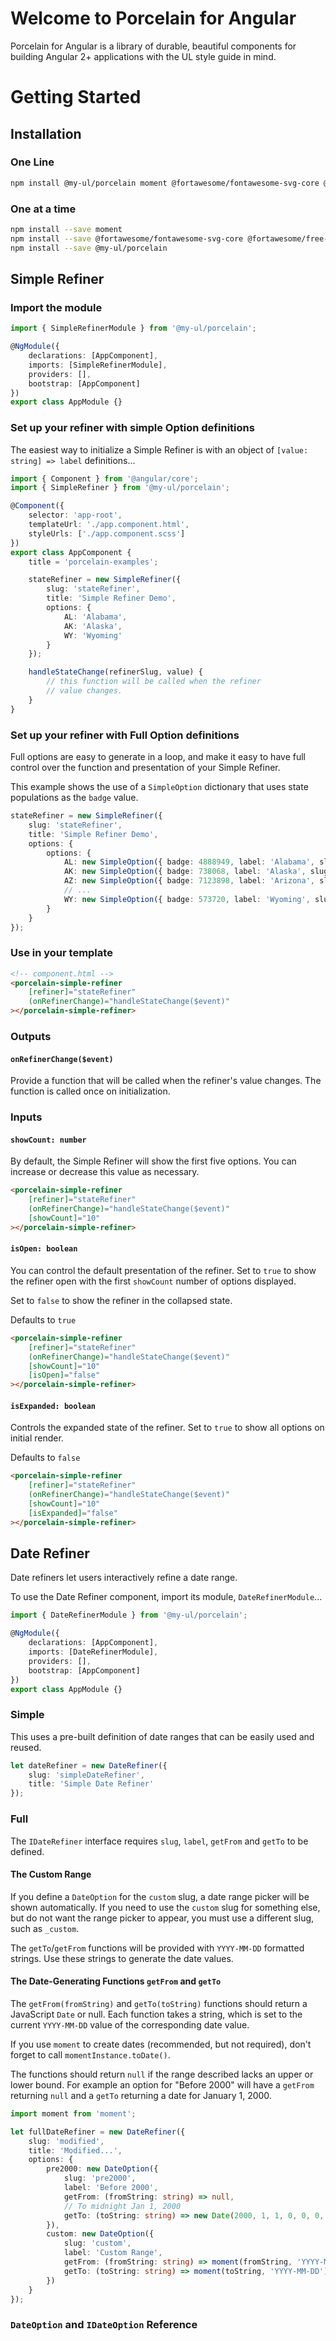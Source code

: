 # Welcome to Porcelain for Angular

Porcelain for Angular is a library of durable, beautiful components for building Angular 2+ applications with the UL style guide in mind.

# Getting Started

## Installation

### One Line

```sh
npm install @my-ul/porcelain moment @fortawesome/fontawesome-svg-core @fortawesome/free-solid-svg-icons @fortawesome/angular-fontawesome
```

### One at a time

```sh
npm install --save moment
npm install --save @fortawesome/fontawesome-svg-core @fortawesome/free-solid-svg-icons @fortawesome/angular-fontawesome
npm install --save @my-ul/porcelain
```

## Simple Refiner

### Import the module

```typescript
import { SimpleRefinerModule } from '@my-ul/porcelain';

@NgModule({
	declarations: [AppComponent],
	imports: [SimpleRefinerModule],
	providers: [],
	bootstrap: [AppComponent]
})
export class AppModule {}
```

### Set up your refiner with simple Option definitions

The easiest way to initialize a Simple Refiner is with an object of `[value: string] => label` definitions...

```typescript
import { Component } from '@angular/core';
import { SimpleRefiner } from '@my-ul/porcelain';

@Component({
	selector: 'app-root',
	templateUrl: './app.component.html',
	styleUrls: ['./app.component.scss']
})
export class AppComponent {
	title = 'porcelain-examples';

	stateRefiner = new SimpleRefiner({
		slug: 'stateRefiner',
		title: 'Simple Refiner Demo',
		options: {
			AL: 'Alabama',
			AK: 'Alaska',
			WY: 'Wyoming'
		}
	});

	handleStateChange(refinerSlug, value) {
		// this function will be called when the refiner
		// value changes.
	}
}
```

### Set up your refiner with Full Option definitions

Full options are easy to generate in a loop, and make it easy to have full control over the function and presentation of your Simple Refiner.

This example shows the use of a `SimpleOption` dictionary that uses state populations as the `badge` value.

```typescript
stateRefiner = new SimpleRefiner({
	slug: 'stateRefiner',
	title: 'Simple Refiner Demo',
	options: {
		options: {
			AL: new SimpleOption({ badge: 4888949, label: 'Alabama', slug: 'AL' }),
			AK: new SimpleOption({ badge: 738068, label: 'Alaska', slug: 'AK' }),
			AZ: new SimpleOption({ badge: 7123898, label: 'Arizona', slug: 'AZ' }),
			// ...
			WY: new SimpleOption({ badge: 573720, label: 'Wyoming', slug: 'WY' })
		}
	}
});
```

### Use in your template

```html
<!-- component.html -->
<porcelain-simple-refiner
	[refiner]="stateRefiner"
	(onRefinerChange)="handleStateChange($event)"
></porcelain-simple-refiner>
```

### Outputs

#### `onRefinerChange($event)`

Provide a function that will be called when the refiner's value changes. The function is called once on initialization.

### Inputs

#### `showCount: number`

By default, the Simple Refiner will show the first five options. You can increase or decrease this value as necessary.

```html
<porcelain-simple-refiner
	[refiner]="stateRefiner"
	(onRefinerChange)="handleStateChange($event)"
	[showCount]="10"
></porcelain-simple-refiner>
```

#### `isOpen: boolean`

You can control the default presentation of the refiner. Set to `true` to show the refiner open with the first `showCount` number of options displayed.

Set to `false` to show the refiner in the collapsed state.

Defaults to `true`

```html
<porcelain-simple-refiner
	[refiner]="stateRefiner"
	(onRefinerChange)="handleStateChange($event)"
	[showCount]="10"
	[isOpen]="false"
></porcelain-simple-refiner>
```

#### `isExpanded: boolean`

Controls the expanded state of the refiner. Set to `true` to show all options on initial render.

Defaults to `false`

```html
<porcelain-simple-refiner
	[refiner]="stateRefiner"
	(onRefinerChange)="handleStateChange($event)"
	[showCount]="10"
	[isExpanded]="false"
></porcelain-simple-refiner>
```

## Date Refiner

Date refiners let users interactively refine a date range.

To use the Date Refiner component, import its module, `DateRefinerModule`...

```typescript
import { DateRefinerModule } from '@my-ul/porcelain';

@NgModule({
	declarations: [AppComponent],
	imports: [DateRefinerModule],
	providers: [],
	bootstrap: [AppComponent]
})
export class AppModule {}
```

### Simple

This uses a pre-built definition of date ranges that can be easily used and reused.

```typescript
let dateRefiner = new DateRefiner({
	slug: 'simpleDateRefiner',
	title: 'Simple Date Refiner'
});
```

### Full

The `IDateRefiner` interface requires `slug`, `label`, `getFrom` and `getTo` to be defined.

#### The Custom Range

If you define a `DateOption` for the `custom` slug, a date range picker will be shown automatically. If you need to use the `custom` slug for something else, but do not want the range picker to appear, you must use a different slug, such as `_custom`.

The `getTo`/`getFrom` functions will be provided with `YYYY-MM-DD` formatted strings. Use these strings to generate the date values.

#### The Date-Generating Functions `getFrom` and `getTo`

The `getFrom(fromString)` and `getTo(toString)` functions should return a JavaScript `Date` or null. Each function takes a string, which is set to the current `YYYY-MM-DD` value of the corresponding date value.

If you use `moment` to create dates (recommended, but not required), don't forget to call `momentInstance.toDate()`.

The functions should return `null` if the range described lacks an upper or lower bound. For example an option for "Before 2000" will have a `getFrom` returning `null` and a `getTo` returning a date for January 1, 2000.

```typescript
import moment from 'moment';

let fullDateRefiner = new DateRefiner({
	slug: 'modified',
	title: 'Modified...',
	options: {
		pre2000: new DateOption({
			slug: 'pre2000',
			label: 'Before 2000',
			getFrom: (fromString: string) => null,
			// To midnight Jan 1, 2000
			getTo: (toString: string) => new Date(2000, 1, 1, 0, 0, 0, 0)
		}),
		custom: new DateOption({
			slug: 'custom',
			label: 'Custom Range',
			getFrom: (fromString: string) => moment(fromString, 'YYYY-MM-DD').toDate(),
			getTo: (toString: string) => moment(toString, 'YYYY-MM-DD').toDate()
		})
	}
});
```

### `DateOption` and `IDateOption` Reference
